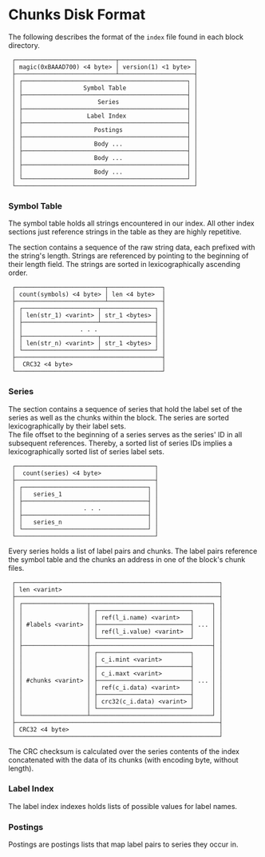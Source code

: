 # Chunks Disk Format

The following describes the format of the `index` file found in each block directory.

```
 ┌────────────────────────────┬─────────────────────┐
 │ magic(0xBAAAD700) <4 byte> │ version(1) <1 byte> │
 ├────────────────────────────┴─────────────────────┤
 │ ┌──────────────────────────────────────────────┐ │
 │ │                 Symbol Table                 │ │
 │ ├──────────────────────────────────────────────┤ │
 │ │                     Series                   │ │
 │ ├──────────────────────────────────────────────┤ │
 │ │                  Label Index                 │ │
 │ ├──────────────────────────────────────────────┤ │
 │ │                    Postings                  │ │
 │ ├──────────────────────────────────────────────┤ │
 │ │                    Body ...                  │ │
 │ ├──────────────────────────────────────────────┤ │
 │ │                    Body ...                  │ │
 │ ├──────────────────────────────────────────────┤ │
 │ │                    Body ...                  │ │
 │ └──────────────────────────────────────────────┘ │
 └──────────────────────────────────────────────────┘
```


### Symbol Table

The symbol table holds all strings encountered in our index. All other index sections just reference strings in the table as they are highly repetitive.

The section contains a sequence of the raw string data, each prefixed with the string's length.
Strings are referenced by pointing to the beginning of their length field. The strings are sorted in lexicographically ascending order.

```
 ┌─────────────────────────┬───────────────┐
 │ count(symbols) <4 byte> │ len <4 byte>  │
 ├─────────────────────────┴───────────────┤
 │ ┌─────────────────────┬───────────────┐ │
 │ │ len(str_1) <varint> │ str_1 <bytes> │ │
 │ ├─────────────────────┴───────────────┤ │
 │ │                . . .                │ │
 │ ├─────────────────────┬───────────────┤ │
 │ │ len(str_n) <varint> │ str_1 <bytes> │ │
 │ └─────────────────────┴───────────────┘ │
 ├─────────────────────────────────────────┤
 │  CRC32 <4 byte>                         │
 └─────────────────────────────────────────┘
```


### Series

The section contains a sequence of series that hold the label set of the series as well as the chunks within the block. The series are sorted lexicographically by their label sets.  
The file offset to the beginning of a series serves as the series' ID in all subsequent references. Thereby, a sorted list of series IDs implies a lexicographically sorted list of series label sets.

```
 ┌───────────────────────────────────────┐
 │  count(series) <4 byte>               │
 ├───────────────────────────────────────┤
 │ ┌───────────────────────────────────┐ │
 │ │   series_1                        │ │
 │ ├───────────────────────────────────┤ │
 │ │                 . . .             │ │
 │ ├───────────────────────────────────┤ │
 │ │   series_n                        │ │
 │ └───────────────────────────────────┘ │
 └───────────────────────────────────────┘
```

Every series holds a list of label pairs and chunks. The label pairs reference the symbol table and the chunks an address in one of the block's chunk files.

```
 ┌─────────────────────────────────────────────────────────┐
 │ len <varint>                                            │
 ├─────────────────────────────────────────────────────────┤
 │ ┌──────────────────┬──────────────────────────────────┐ │
 │ │                  │ ┌──────────────────────────┐     │ │
 │ │                  │ │ ref(l_i.name) <varint>   │     │ │
 │ │ #labels <varint> │ ├──────────────────────────┤ ... │ │
 │ │                  │ │ ref(l_i.value) <varint>  │     │ │
 │ │                  │ └──────────────────────────┘     │ │
 │ ├──────────────────┼──────────────────────────────────┤ │
 │ │                  │ ┌──────────────────────────┐     │ │
 │ │                  │ │ c_i.mint <varint>        │     │ │
 │ │                  │ ├──────────────────────────┤     │ │
 │ │                  │ │ c_i.maxt <varint>        │     │ │
 │ │ #chunks <varint> │ ├──────────────────────────┤ ... │ │
 │ │                  │ │ ref(c_i.data) <varint>   │     │ │
 │ │                  │ ├──────────────────────────┤     │ │
 │ │                  │ │ crc32(c_i.data) <varint> │     │ │
 │ │                  │ └──────────────────────────┘     │ │
 │ └──────────────────┴──────────────────────────────────┘ │
 ├─────────────────────────────────────────────────────────┤
 │ CRC32 <4 byte>                                          │
 └─────────────────────────────────────────────────────────┘
```

The CRC checksum is calculated over the series contents of the index concatenated with the data of its chunks (with encoding byte, without length).


### Label Index

The label index indexes holds lists of possible values for label names.


### Postings

Postings are postings lists that map label pairs to series they occur in.


###